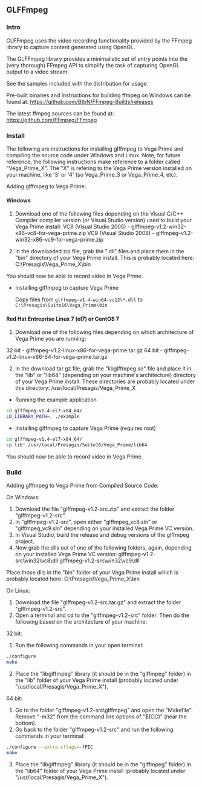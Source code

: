 ## GLFFmpeg

### Intro

GLFFmpeg uses the video recording functionality provided by the FFmpeg library to capture content generated using OpenGL.

The GLFFmpeg library provides a minimalistic set of entry points into the (very thorough) FFmpeg API to simplify the task of capturing OpenGL output to a video stream.

See the samples included with the distribution for usage.

Pre-built binaries and Instructions for building ffmpeg on Windows can be found at: https://github.com/BtbN/FFmpeg-Builds/releases

The latest ffmpeg sources can be found at: https://github.com/FFmpeg/FFmpeg

### Install

The following are instructions for installing glffmpeg to Vega Prime and compiling the source code under Windows and Linux. Note, for future reference, the following instructions make reference to a folder called "Vega_Prime_X". The "X" is refering to the Vega Prime version installed on your machine, like '3' or '4' (so Vega_Prime_3 or Vega_Prime_4, etc).

Adding glffmpeg to Vega Prime:

#### Windows

1)	Download one of the following files depending on the Visual C/C++ Compiler compiler version (or Visual Studio version) used to build your Vega Prime install: 
VC8 (Visual Studio 2005)	-	glffmpeg-v1.2-win32-x86-vc8-for-vega-prime.zip
VC9 (Visual Studio 2008)	-	glffmpeg-v1.2-win32-x86-vc9-for-vega-prime.zip

2)	In the downloaded zip file, grab the ".dll" files and place them in the "bin" directory of your Vega Prime install. This is probably located here:
C:\Presagis\Vega_Prime_X\bin

You should now be able to record video in Vega Prime.

* Installing glffmpeg to capture Vega Prime

  Copy files from `glffmpeg-v1.4-win64-vc12\*.dll` to `C:\Presagis\Suite16\Vega_Prime\bin`

#### Red Hat Entreprise Linux 7 (el7) or CentOS 7

1)	Download one of the following files depending on which architecture of Vega Prime you are running:

32 bit	-	glffmpeg-v1.2-linux-x86-for-vega-prime.tar.gz
64 bit	-	glffmpeg-v1.2-linux-x86-64-for-vega-prime.tar.gz

2)	In the download tar.gz file, grab the "libglffmpeg.so" file and place it in the "lib" or "lib64" (depending on your machine's architecture) directory of your Vega Prime install. These directories are probably located under this directory: /usr/local/Presagis/Vega_Prime_X

* Running the example application

```bash
cd glffmpeg-v1.4-el7-x84_64/
LD_LIBRARY_PATH=. ./example
```

* Installing glffmpeg to capture Vega Prime (requires root)

```bash
cd glffmpeg-v1.4-el7-x84_64/
cp lib* /usr/local/Presagis/Suite16/Vega_Prime/lib64
```

You should now be able to record video in Vega Prime.

### Build

Adding glffmpeg to Vega Prime from Compiled Source Code:

On Windows:

1)	Download the file "glffmpeg-v1.2-src.zip" and extract the folder "glffmpeg-v1.2-src".
2)	In "glffmpeg-v1.2-src", open either "glffmpeg_vc8.sln" or "glffmpeg_vc9.sln" depending on your installed Vega Prime VC version.
3)	In Visual Studio, build the release and debug versions of the glffmpeg project.
4)	Now grab the dlls out of one of the following folders, again, depending on your installed Vega Prime VC version:
	glffmpeg-v1.2-src\win32\vc8\dll
	glffmpeg-v1.2-src\win32\vc9\dll

Place those dlls in the "bin" folder of your Vega Prime install which is probably located here: C:\Presagis\Vega_Prime_X\bin

On Linux:

1)	Download the file "glffmpeg-v1.2-src.tar.gz" and extract the folder "glffmpeg-v1.2-src".
2)	Open a terminal and cd to the "glffmpeg-v1.2-src" folder. Then do the following based on the architecture of your machine:

32 bit:
1)	Run the following commands in your open terminal:

```bash
./configure
make
```

2) 	Place the "libglffmpeg" library (it should be in the "glffmpeg" folder) in the "lib" folder of your Vega Prime install (probably located under "/usr/local/Presagis/Vega_Prime_X").

64 bit:
1)	Go to the folder "glffmpeg-v1.2-src\glffmpeg\" and open the "Makefile". 
	Remove "-m32" from the command line options of "$(CC)" (near the bottom).
2)	Go back to the folder "glffmpeg-v1.2-src" and run the following commands in your terminal:

```bash
./configure --extra-cflags=-fPIC
make
```

3) 	Place the "libglffmpeg" library (it should be in the "glffmpeg" folder) in the "lib64" folder of your Vega Prime install (probably located under "/usr/local/Presagis/Vega_Prime_X").

